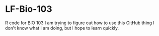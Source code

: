 # LF-Bio-103
R code for BIO 103
I am trying to figure out how to use this GitHub thing
I don't know what I am doing, but I hope to learn quickly.
